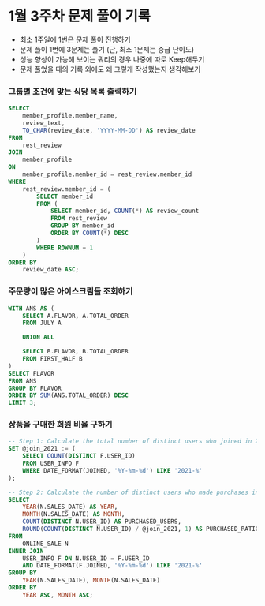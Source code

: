 # 1월 3주차 문제 풀이 기록

- 최소 1주일에 1번은 문제 풀이 진행하기
- 문제 풀이 1번에 3문제는 풀기 (단, 최소 1문제는 중급 난이도)
- 성능 향상이 가능해 보이는 쿼리의 경우 나중에 따로 Keep해두기
- 문제 풀었을 때의 기록 외에도 왜 그렇게 작성했는지 생각해보기

### 그룹별 조건에 맞는 식당 목록 출력하기

```sql
SELECT 
    member_profile.member_name, 
    review_text, 
    TO_CHAR(review_date, 'YYYY-MM-DD') AS review_date
FROM 
    rest_review 
JOIN 
    member_profile 
ON 
    member_profile.member_id = rest_review.member_id
WHERE 
    rest_review.member_id = (
        SELECT member_id
        FROM (
            SELECT member_id, COUNT(*) AS review_count
            FROM rest_review
            GROUP BY member_id
            ORDER BY COUNT(*) DESC
        ) 
        WHERE ROWNUM = 1
    )
ORDER BY 
    review_date ASC;
```

### 주문량이 많은 아이스크림들 조회하기

```sql
WITH ANS AS (
    SELECT A.FLAVOR, A.TOTAL_ORDER
    FROM JULY A

    UNION ALL

    SELECT B.FLAVOR, B.TOTAL_ORDER
    FROM FIRST_HALF B
)
SELECT FLAVOR
FROM ANS
GROUP BY FLAVOR
ORDER BY SUM(ANS.TOTAL_ORDER) DESC
LIMIT 3;
```

### **상품을 구매한 회원 비율 구하기**

```sql
-- Step 1: Calculate the total number of distinct users who joined in 2021
SET @join_2021 := (
    SELECT COUNT(DISTINCT F.USER_ID)
    FROM USER_INFO F
    WHERE DATE_FORMAT(JOINED, '%Y-%m-%d') LIKE '2021-%'
);

-- Step 2: Calculate the number of distinct users who made purchases in 2021
SELECT 
    YEAR(N.SALES_DATE) AS YEAR,
    MONTH(N.SALES_DATE) AS MONTH,
    COUNT(DISTINCT N.USER_ID) AS PURCHASED_USERS,
    ROUND(COUNT(DISTINCT N.USER_ID) / @join_2021, 1) AS PURCHASED_RATIO
FROM 
    ONLINE_SALE N
INNER JOIN 
    USER_INFO F ON N.USER_ID = F.USER_ID 
    AND DATE_FORMAT(F.JOINED, '%Y-%m-%d') LIKE '2021-%'
GROUP BY 
    YEAR(N.SALES_DATE), MONTH(N.SALES_DATE)
ORDER BY 
    YEAR ASC, MONTH ASC;

```
